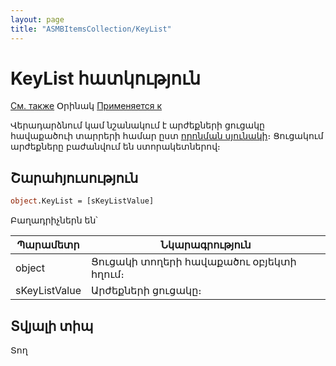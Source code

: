 ```yaml
---
layout: page
title: "ASMBItemsCollection/KeyList"
---
```



# KeyList հատկություն

[См. также](../ASMBItemsCollection.md) Օրինակ [Применяется к](../ASMBItemsCollection.md)


Վերադարձնում կամ նշանակում է արժեքների ցուցակը հավաքածուի տարրերի համար ըստ [որոնման սյունակի](LookUpColumn.md)։ Ցուցակում արժեքները բաժանվում են ստորակետներով։ 



## Շարահյուսություն

``` vb
object.KeyList = [sKeyListValue]
```

Բաղադրիչներն են՝

| Պարամետր | Նկարագրություն |
|--|--|
| object | Ցուցակի տողերի հավաքածու օբյեկտի հղում։ |
| sKeyListValue  |  Արժեքների ցուցակը։  |


## Տվյալի տիպ

Տող
